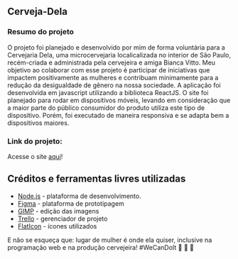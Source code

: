 ## Cerveja-Dela

### Resumo do projeto
O projeto foi planejado e desenvolvido por mim de forma voluntária para a Cervejaria Dela, uma microcervejaria localicalizada no interior de São Paulo, recém-criada e administrada pela cervejeira e amiga Bianca Vitto. Meu objetivo ao colaborar com esse projeto é participar de iniciativas que impactem positivamente as mulheres e contribuam minimamente para a redução da desigualdade de gênero na nossa sociedade. A aplicação foi desenvolvida em  javascript utilizando a biblioteca ReactJS. O site foi planejado para rodar em dispositivos móveis, levando em consideração que a maior parte do público consumidor do produto utiliza este tipo de dispositivo. Porém, foi executado de maneira responsiva e se adapta bem a dispositivos maiores.

### Link do projeto:
Acesse o site [aqui](https://cerveja-dela.web.app/)!

## Créditos e ferramentas livres utilizadas
* [Node.js](https://nodejs.org/en/) - plataforma de desenvolvimento.
* [Figma](https://www.figma.com/) - plataforma de prototipagem
* [GIMP](https://www.gimp.org/) - edição das imagens
* [Trello](https://trello.com/pt-BR) - gerenciador de projeto
* [FlatIcon](https://www.flaticon.com/) - ícones utilizados

E não se esqueça que: lugar de mulher é onde ela quiser, inclusive na programação web e na produção cervejeira!
#WeCanDoIt :muscle: :beers: :raising_hand: 
